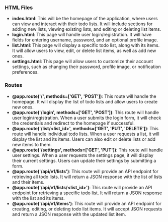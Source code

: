 ### HTML Files

- **index.html**: This will be the homepage of the application, where users can view and interact with their todo lists. It will include sections for adding new lists, viewing existing lists, and editing or deleting list items.
- **login.html**: This page will handle user login/registration. It will have fields for entering username, password, and an optional profile image.
- **list.html**: This page will display a specific todo list, along with its items. It will allow users to view, edit, or delete list items, as well as add new ones.
- **settings.html**: This page will allow users to customize their account settings, such as changing their password, profile image, or notification preferences.

### Routes

- **@app.route('/', methods=['GET', 'POST'])**: This route will handle the homepage. It will display the list of todo lists and allow users to create new ones.
- **@app.route('/login', methods=['GET', 'POST'])**: This route will handle user login/registration. When a user submits the login form, it will check the credentials and redirect to the homepage if successful.
- **@app.route('/list/<list_id>', methods=['GET', 'PUT', 'DELETE'])**: This route will handle individual todo lists. When a user requests a list, it will display the list and its items. Users can also edit or delete lists or add new items to them.
- **@app.route('/settings', methods=['GET', 'PUT'])**: This route will handle user settings. When a user requests the settings page, it will display their current settings. Users can update their settings by submitting a form.
- **@app.route('/api/v1/lists')**: This route will provide an API endpoint for retrieving all todo lists. It will return a JSON response with the list of lists and their items.
- **@app.route('/api/v1/lists/<list_id>')**: This route will provide an API endpoint for retrieving a specific todo list. It will return a JSON response with the list and its items.
- **@app.route('/api/v1/items')**: This route will provide an API endpoint for creating, editing, or deleting todo list items. It will accept JSON requests and return a JSON response with the updated list item.